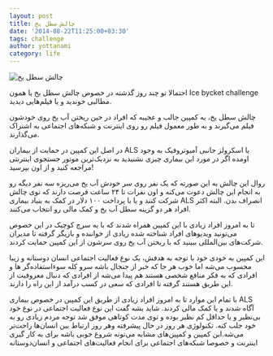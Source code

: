 ```yaml
---
layout: post
title: چالش سطل یخ
date: '2014-08-22T11:25:00+03:30'
tags: challenge
author: yottanami
category: life
---
```

![چالش سطل یخ](http://upload.wikimedia.org/wikipedia/commons/thumb/8/82/Doing_the_ALS_Ice_Bucket_Challenge_%2814927191426%29.jpg/320px-Doing_the_ALS_Ice_Bucket_Challenge_%2814927191426%29.jpg)

احتمالا تو چند روز گذشته در خصوص چالش سطل یخ یا همون Ice bycket challenge مطالبی خوندید و یا فیلم‌هایی دیدید.

چالش سطل یخ، یه کمپین جالب و عجیبه که افراد در حین ریختن آب یخ روی خودشون فیلم می‌گیرند و به طور معمول فیلم رو روی اینترنت و شبکه‌های اجتماعی به اشتراک می‌گذارند.

در اصل این کمپین در حمایت از بیماران ALS یا اسکرولز جانبی آمیوتروفیک به وجود اومده اگر در مورد این بیماری چیزی نشنیدید به نزدیک‌ترین موتور جستجوی اینترنتی مراجعه کنید و از اون بپرسید!

 روال این چالش به این صورته که یک نفر روی سر خودش آب یخ می‌ریزه سه نفر دیگه رو به انجام این چالش دعوت می‌کنه و اون نفرات تا ۲۴ ساعت فرصت دارند که توی چالش شرکت کنند و یا با پرداخت ۱۰۰ دلار در کمک به بنیاد بیماری ALS انصراف بدن. البته اکثر افراد هر دو گزینه سطل آب یخ و کمک مالی رو انتخاب می‌کنند.
 
تا به امروز افراد زیادی با این کمپین همراه شدند که با یه سرچ کوچیک در این خصوص می‌تونید ویدیوهای افراد شناخته شده زیادی از خواننده و بازیگر گرفته تا مدیران شرکت‌های بین‌المللی ببینید که با ریختن آب یخ روی سرشون از این کمپین حمایت کردند.


این کمپین به خودی خود با توجه به هدفش، یک نوع فعالیت اجتماعی انسان دوستانه و زیبا محسوب می‌شه اما خوب هر جا که خبر از جنجال باشه سرو کله سوءاستفاده‌گر ها و افرادی که به فکر منافع شخصی هستند هم پیدا می‌شه از افرادی که دنبال معروفیت از این طریق هستند گرفته تا افرادی که سعی در کسب درآمد از این راه را دارند.

با تمام این موارد تا به امروز افراد زیادی از طریق این کمپین در خصوص بیماری ALS آگاه شدند و یا کمک مالی کردند. شاید بشه گفت این نوع فعالیت اجتماعی در نوع خود بی‌نظیر و یا حداقل کم نظیر بوده و توی مدت کوتاهی موفق شد توجه مردم زیادی رو به خود جلب کنه. تکنولوژی هر روز در حال پیشرفته وهر روز ارتباط بین انسان‌ها راحت‌تر می‌شه.ابن کمپین و کمپین‌های مشابه می‌تونه شروع خوبی باشه برای به کار گیری اینترنت و خصوصا شبکه‌های اجتماعی برای انجام فعالیت‌های اجتماعی و انسان‌دوستانه 	